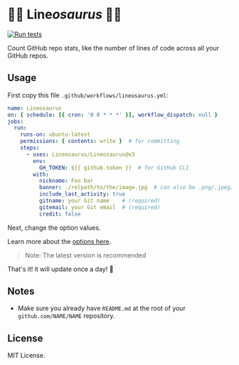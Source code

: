 # 🦕🦕 Line*osaurus* 🦕🦕

[![Run tests](https://github.com/Lineosaurus/Lineosaurus/actions/workflows/run-tests.yml/badge.svg)](https://github.com/Lineosaurus/Lineosaurus/actions/workflows/run-tests.yml)

Count GitHub repo stats, like the number of lines of code across all your GitHub repos.

## Usage

First copy this file `.github/workflows/lineosaurus.yml`:

```yml
name: Lineosaurus
on: { schedule: [{ cron: '0 0 * * *' }], workflow_dispatch: null }
jobs:
  run:
    runs-on: ubuntu-latest
    permissions: { contents: write }  # for committing
    steps:
      - uses: Lineosaurus/Lineosaurus@v3
        env:
          GH_TOKEN: ${{ github.token }}  # for GitHub CLI
        with:
          nickname: Foo bar
          banner: ./relpath/to/the/image.jpg  # can also be .png/.jpeg/etc. that supported by GitHub
          include_last_activity: true
          gitname: your Git name    # (required)
          gitemail: your Git email  # (required)
          credit: false
```

Next, change the option values.

Learn more about the [options here](https://github.com/Lineosaurus/Lineosaurus/blob/main/action.yml).

> Note: The latest version is recommended

That's it! it will update once a day! 🎉

## Notes

- Make sure you already have `README.md` at the root of your `github.com/NAME/NAME` repository.

## License

MIT License.
